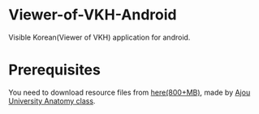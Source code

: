 # Viewer-of-VKH-Android
Visible Korean(Viewer of VKH) application for android. 

# Prerequisites

You need to download resource files from [here(800+MB)](http://anatomy.dongguk.ac.kr/vkh/Browsing_software_(Male_whole_body_female_whole_body_male_head_female_pelvis)(ver.2).zip), made by [Ajou University Anatomy class](http://vkh.ajou.ac.kr/).
